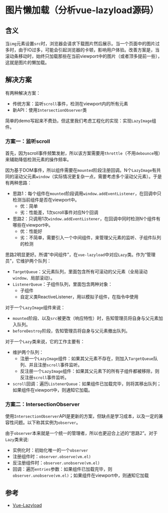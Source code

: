 # 图片懒加载（分析vue-lazyload源码）

## 含义

当`img`元素设置`src`时，浏览器会请求下载图片然后展示。当一个页面中的图片过多时，由于IO过多，可能会引起浏览器的卡顿，影响用户体验。改善方案是，当滚动条移动时，始终只加载那些在当前viewport中的图片（或者顶多提前一些），这就是图片的懒加载。

## 解决方案

有两种解决方案：

- 传统方案：监听`scroll`事件，检测在viewport内的所有元素
- 新API：使用`IntersectionObserver`类

简单的demo写起来不费劲，但这里我们考虑工程化的实现：实现`LazyImage`组件。

### 方案一：监听scroll

首先，因为scroll事件频繁发射，所以该方案需要用`throttle`（不用`debounce`哦）来辅助降低检测元素的操作频率。

因为基于DOM事件，所以组件需要在`mounted`阶段注册回调。N个`LazyImage`有共同的滚动父元素`window`（实际情况更复杂一点，需要考虑多个滚动父元素）。于是有两种思路：

- 思路1：每个组件在`mounted`阶段调用`window.addEventListener`，在回调中只检测当前组件是否在viewport中。
  - 优：简单
  - 劣：性能差，1次scroll事件对应N个回调
- 思路2：只调用1次`window.addEventListener`，在回调中同时检测N个组件有哪些在viewport中。
  - 优：性能好
  - 劣：不简单，需要引入一个中间组件，来管理父元素的监听、子组件队列的检测

思路2明显更好。所谓“中间组件”，在`vue-lazyload`中对应`Lazy`类。作为“管理员”，它维护两个队列：

- `TargetQueue`：父元素队列，里面包含所有可滚动的父元素（全局滚动`window`、局部滚动）。
- `ListenerQueue`：子组件队列，里面包含两种对象：
  - 子组件
  - 自定义类ReactiveListener，用以模拟子组件，在指令中使用

对于一个`LazyImage`组件来说：

- `mounted`阶段、以及`src`被更改（响应特性）时，告知管理员将自身与父元素加入队列。
- `beforeDestroy`阶段，告知管理员将自身与父元素撤出队列。

对于一个`Lazy`类来说，它的工作主要有：

- 维护两个队列：
  - 注册一个`LazyImage`组件：如果其父元素不存在，则加入`TargetQueue`队列、并且注册`scroll`事件监听。
  - 反注册一个`LazyImage`组件：如果其父元素下的所有子组件都被移除，则反注册`scroll`事件监听。
- `scroll`回调：遍历`ListenerQueue`：如果组件已加载完毕，则将其移出队列；如果组件在viewport中，则通知它加载。

### 方案二：IntersectionObserver

使用`IntersectionObserver`API是更新的方案，但缺点是学习成本，以及一定的兼容性问题。以下称其实例为`observer`。

由于`observer`本来就是一个统一的管理者，所以也更迎合上述的“思路2”。对于`Lazy`类来说:

- 实例化时：初始化唯一的一个`observer`
- 注册组件时：`observer.observe(vm.el)`
- 反注册组件时：`observer.unobserve(vm.el)`
- 回调：遍历`entries`参数：如果组件已加载完毕，则`observer.unobserve(vm.el)`；如果组件在viewport中，则通知它加载

## 参考

- [Vue-Lazyload](https://github.com/hilongjw/vue-lazyload)